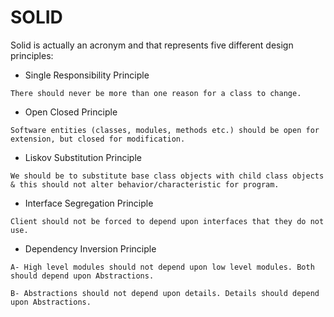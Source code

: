 # SOLID

Solid is actually an acronym and that represents five different design principles:

- Single Responsibility Principle

`There should never be more than one reason for a class to change.`

- Open Closed Principle

`Software entities (classes, modules, methods etc.) should be open for extension, but closed for modification.`

- Liskov Substitution Principle

`We should be to substitute base class objects with child class objects & this should not alter behavior/characteristic for program.`

- Interface Segregation Principle

`Client should not be forced to depend upon interfaces that they do not use.`

- Dependency Inversion Principle

`A- High level modules should not depend upon low level modules. Both should depend upon Abstractions.`

`B- Abstractions should not depend upon details. Details should depend upon Abstractions.`